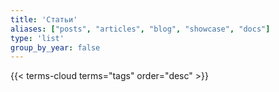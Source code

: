 ```yaml
---
title: 'Статьи'
aliases: ["posts", "articles", "blog", "showcase", "docs"]
type: 'list'
group_by_year: false
---
```


{{< terms-cloud terms="tags" order="desc" >}}